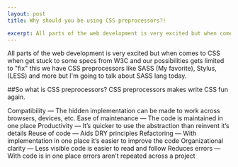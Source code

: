 ```yaml
---
layout: post
title: Why should you be using CSS preprocessors?!

excerpt: All parts of the web development is very excited but when comes to CSS when get stuck to some specs from W3C and our possibilities gets limited to "fix" this we have CSS preprocessors like SASS (My favorite), Stylus, (LESS) and more but I'm going to talk about SASS lang today.
---
```


All parts of the web development is very excited but when comes to CSS when get stuck to some specs from W3C and our possibilities gets limited to "fix" this
we have CSS preprocessors like SASS (My favorite), Stylus, (LESS) and more but I'm going to talk about SASS lang today.

##So what is CSS preprocessors?
CSS preprocessors makes write CSS fun again.

Compatibility — The hidden implementation can be made to work across browsers, devices, etc.
Ease of maintenance — The code is maintained in one place
Productivity — It’s quicker to use the abstraction than reinvent it’s details
Reuse of code — Aids DRY principles
Refactoring — With implementation in one place it’s easier to improve the code
Organizational clarity — Less visible code is easier to read and follow
Reduces errors — With code is in one place errors aren’t repeated across a project
